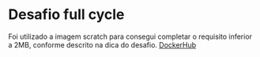 # Desafio full cycle

Foi utilizado a imagem scratch para consegui completar o requisito inferior a 2MB, conforme descrito na dica do desafio.
[DockerHub](https://hub.docker.com/repository/docker/joaosaraivasousa/fullcycle)
